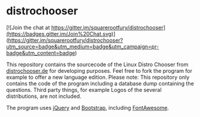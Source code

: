 distrochooser
=============

[![Join the chat at https://gitter.im/squarerootfury/distrochooser](https://badges.gitter.im/Join%20Chat.svg)]
(https://gitter.im/squarerootfury/distrochooser?utm_source=badge&utm_medium=badge&utm_campaign=pr-badge&utm_content=badge)

This repository contains the sourcecode of the Linux Distro Chooser from
[distrochooser.de](http://distrochooser.de) for developing purposes.
Feel free to fork the program for example to offer a new language edition.
Please note: This repository only contains the code of the program including
a database dump containing the questions. Third party things,
for example Logos of the several distributions, are not included.

The program uses [jQuery](https://jquery.com/) and [Bootstrap](http://getbootstrap.com/),
including [FontAwesome](http://fortawesome.github.io/Font-Awesome/).

